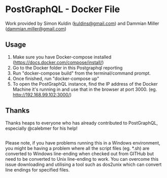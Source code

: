 # PostGraphQL - Docker File

Work provided by Simon Kuldin (kuldins@gmail.com) and Dammian Miller (dammian.miller@gmail.com)

## Usage
1. Make sure you have Docker-compose installed (https://docs.docker.com/compose/install/)
2. Go to the Docker folder in this Postgraphql reporting
3. Run "docker-compose build" from the terminal/command prompt.
4. Once finished, run "docker-compose up"
5. To open the PostGraphQL instance, find the IP address of the Docker Machine it's running in and use that in the browser at port 3000.  (eg. http://192.168.99.102:3000/)

## Thanks
Thanks heaps to everyone who has already contributed to PostGraphQL, especially @calebmer for his help!
##
Please note, if you have problems running this in a Windows environment, you might be having a problem where all the script files (eg. *.sh) are converted to Windows line-ending when checked out from GITHub but
need to be converted to Unix line-ending to work.  You can overcome this issue downloading and utilising a tool such as dos2unix which can convert line endings for specified files.